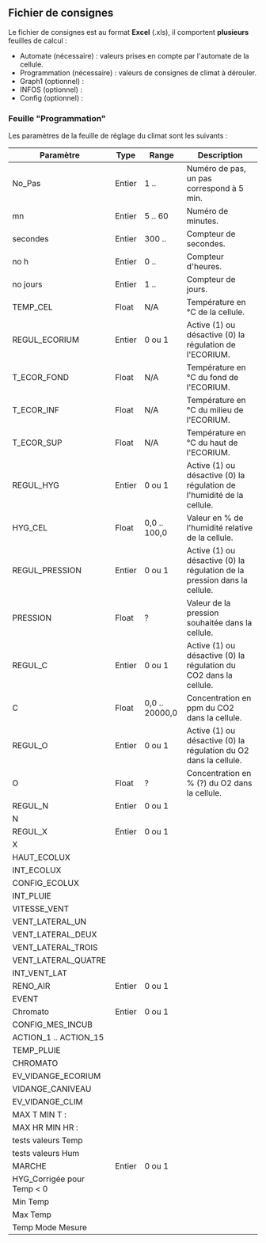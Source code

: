 ## Fichier de consignes
Le fichier de consignes est au format **Excel** (.xls), il comportent **plusieurs** feuilles de calcul :
- Automate (nécessaire) : valeurs prises en compte par l'automate de la cellule.
- Programmation (nécessaire) : valeurs de consignes de climat à dérouler.
- Graph1 (optionnel) :
- INFOS (optionnel) :
- Config (optionnel) :

### Feuille "Programmation"
Les paramètres de la feuille de réglage du climat sont les suivants :

| Paramètre                  | Type   | Range          | Description                                                               |
| -------------------------- | ------ | -------------- | ------------------------------------------------------------------------- |
| No_Pas                     | Entier | 1 ..           | Numéro de pas, un pas correspond à 5 min.                                 |
| mn                         | Entier | 5 .. 60        | Numéro de minutes.                                                        |
| secondes                   | Entier | 300 ..         | Compteur de secondes.                                                     |
| no h                       | Entier | 0 ..           | Compteur d'heures.                                                        |
| no jours                   | Entier | 1 ..           | Compteur de jours.                                                        |
| TEMP_CEL                   | Float  | N/A            | Température en °C de la cellule.                                          |
| REGUL_ECORIUM              | Entier | 0 ou 1         | Active (1) ou désactive (0) la régulation de l'ECORIUM.                   |
| T_ECOR_FOND                | Float  | N/A            | Température en °C du fond de l'ECORIUM.                                   |
| T_ECOR_INF                 | Float  | N/A            | Température en °C du milieu de l'ECORIUM.                                 |
| T_ECOR_SUP                 | Float  | N/A            | Température en °C du haut de l'ECORIUM.                                   |
| REGUL_HYG                  | Entier | 0 ou 1         | Active (1) ou désactive (0) la régulation de l'humidité de la cellule.    |
| HYG_CEL                    | Float  | 0,0 .. 100,0   | Valeur en % de l'humidité relative de la cellule.                         |
| REGUL_PRESSION             | Entier | 0 ou 1         | Active (1) ou désactive (0) la régulation de la pression dans la cellule. |
| PRESSION                   | Float  | ?              | Valeur de la pression souhaitée dans la cellule.                          |
| REGUL_C                    | Entier | 0 ou 1         | Active (1) ou désactive (0) la régulation du CO2 dans la cellule.         |
| C                          | Float  | 0,0 .. 20000,0 | Concentration en ppm du CO2 dans la cellule.                              |
| REGUL_O                    | Entier | 0 ou 1         | Active (1) ou désactive (0) la régulation du O2 dans la cellule.          |
| O                          | Float  | ?              | Concentration en % (?) du O2 dans la cellule.                             |
| REGUL_N                    | Entier | 0 ou 1         |                                                                           |
| N                          |        |                |                                                                           |
| REGUL_X                    | Entier | 0 ou 1         |                                                                           |
| X                          |        |                |                                                                           |
| HAUT_ECOLUX                |        |                |                                                                           |
| INT_ECOLUX                 |        |                |                                                                           |
| CONFIG_ECOLUX              |        |                |                                                                           |
| INT_PLUIE                  |        |                |                                                                           |
| VITESSE_VENT               |        |                |                                                                           |
| VENT_LATERAL_UN            |        |                |                                                                           |
| VENT_LATERAL_DEUX          |        |                |                                                                           |
| VENT_LATERAL_TROIS         |        |                |                                                                           |
| VENT_LATERAL_QUATRE        |        |                |                                                                           |
| INT_VENT_LAT               |        |                |                                                                           |
| RENO_AIR                   | Entier | 0 ou 1         |                                                                           |
| EVENT                      |        |                |                                                                           |
| Chromato                   | Entier | 0 ou 1         |                                                                           |
| CONFIG_MES_INCUB           |        |                |                                                                           |
| ACTION_1 .. ACTION_15      |        |                |                                                                           |
| TEMP_PLUIE                 |        |                |                                                                           |
| CHROMATO                   |        |                |                                                                           |
| EV_VIDANGE_ECORIUM         |        |                |                                                                           |
| VIDANGE_CANIVEAU           |        |                |                                                                           |
| EV_VIDANGE_CLIM            |        |                |                                                                           |
| MAX T MIN T :              |        |                |                                                                           |
| MAX HR MIN HR :            |        |                |                                                                           |
| tests valeurs Temp         |        |                |                                                                           |
| tests valeurs Hum          |        |                |                                                                           |
| MARCHE                     | Entier | 0 ou 1         |                                                                           |
| HYG_Corrigée pour Temp < 0 |        |                |                                                                           |
| Min Temp                   |        |                |                                                                           |
| Max Temp                   |        |                |                                                                           |
| Temp Mode Mesure           |        |                |                                                                           |
